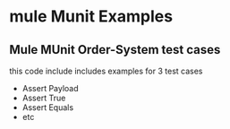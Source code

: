 # mule Munit Examples

## Mule MUnit Order-System test cases

this code include includes examples for 3 test cases

- Assert Payload
- Assert True
- Assert Equals
- etc
